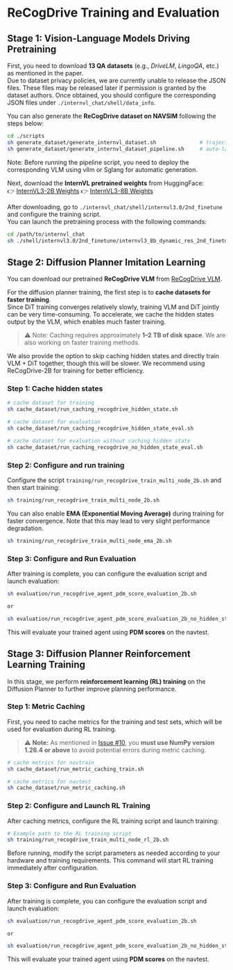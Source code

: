 # ReCogDrive Training and Evaluation

## Stage 1: Vision-Language Models Driving Pretraining

First, you need to download **13 QA datasets** (e.g., *DriveLM*, *LingoQA*, etc.) as mentioned in the paper.  
Due to dataset privacy policies, we are currently unable to release the JSON files. These files may be released later if permission is granted by the dataset authors. Once obtained, you should configure the corresponding JSON files under `./internvl_chat/shell/data_info`.

You can also generate the **ReCogDrive dataset on NAVSIM** following the steps below:

```bash
cd ./scripts
sh generate_dataset/generate_internvl_dataset.sh              # trajectory dataset
sh generate_dataset/generate_internvl_dataset_pipeline.sh     # auto-labeled dataset with pipeline
```
Note: Before running the pipeline script, you need to deploy the corresponding VLM using vllm or Sglang for automatic generation.

Next, download the **InternVL pretrained weights** from HuggingFace:  
👉 [InternVL3-2B Weights](https://huggingface.co/OpenGVLab/InternVL3-2B)
👉 [InternVL3-8B Weights](https://huggingface.co/OpenGVLab/InternVL3-8B)

After downloading, go to `./internvl_chat/shell/internvl3.0/2nd_finetune` and configure the training script.  
You can launch the pretraining process with the following commands:

```bash
cd /path/to/internvl_chat
sh ./shell/internvl3.0/2nd_finetune/internvl3_8b_dynamic_res_2nd_finetune_recogdrive_pretrain.sh
```


## Stage 2: Diffusion Planner Imitation Learning

You can download our pretrained **ReCogDrive VLM** from [ReCogDrive VLM](https://huggingface.co/collections/owl10/recogdrive-68bafa143de172bab8de5752).  

For the diffusion planner training, the first step is to **cache datasets for faster training**.  
Since DiT training converges relatively slowly, training VLM and DiT jointly can be very time-consuming. To accelerate, we cache the hidden states output by the VLM, which enables much faster training.  
> ⚠️ Note: Caching requires approximately **1–2 TB of disk space**. We are also working on faster training methods.  

We also provide the option to skip caching hidden states and directly train VLM + DiT together, though this will be slower. We recommend using ReCogDrive-2B for training for better efficiency.

### Step 1: Cache hidden states
```bash
# cache dataset for training
sh cache_dataset/run_caching_recogdrive_hidden_state.sh

# cache dataset for evaluation
sh cache_dataset/run_caching_recogdrive_hidden_state_eval.sh

# cache dataset for evaluation without caching hidden state
sh cache_dataset/run_caching_recogdrive_no_hidden_state_eval.sh

```

### Step 2: Configure and run training

Configure the script `training/run_recogdrive_train_multi_node_2b.sh` and then start training:

```bash
sh training/run_recogdrive_train_multi_node_2b.sh
```

You can also enable **EMA (Exponential Moving Average)** during training for faster convergence. Note that this may lead to very slight performance degradation.

```bash
sh training/run_recogdrive_train_multi_node_ema_2b.sh
```

### Step 3: Configure and Run Evaluation

After training is complete, you can configure the evaluation script and launch evaluation:

```bash
sh evaluation/run_recogdrive_agent_pdm_score_evaluation_2b.sh

or

sh evaluation/run_recogdrive_agent_pdm_score_evaluation_2b_no_hidden_state.sh

```

This will evaluate your trained agent using **PDM scores** on the navtest.




## Stage 3: Diffusion Planner Reinforcement Learning Training

In this stage, we perform **reinforcement learning (RL) training** on the Diffusion Planner  to further improve planning performance.

### Step 1: Metric Caching

First, you need to cache metrics for the training and test sets, which will be used for evaluation during RL training.

> ⚠️ **Note:** As mentioned in [Issue #10](https://github.com/xiaomi-research/recogdrive/issues/10#issuecomment-3344730681), you **must use NumPy version 1.26.4 or above** to avoid potential errors during metric caching.

```bash
# cache metrics for navtrain
sh cache_dataset/run_metric_caching_train.sh

# cache metrics for navtest
sh cache_dataset/run_metric_caching.sh
```


### Step 2: Configure and Launch RL Training

After caching metrics, configure the RL training script and launch training:

```bash
# Example path to the RL training script
sh training/run_recogdrive_train_multi_node_rl_2b.sh
```

Before running, modify the script parameters as needed  according to your hardware and training requirements. This command will start RL training immediately after configuration.


### Step 3: Configure and Run Evaluation

After training is complete, you can configure the evaluation script and launch evaluation:

```bash
sh evaluation/run_recogdrive_agent_pdm_score_evaluation_2b.sh

or

sh evaluation/run_recogdrive_agent_pdm_score_evaluation_2b_no_hidden_state.sh

```
This will evaluate your trained agent using **PDM scores** on the navtest.

